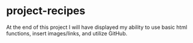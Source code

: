 # project-recipes

At the end of this project I will have displayed my ability to use basic html functions, insert images/links, and utilize GitHub. 